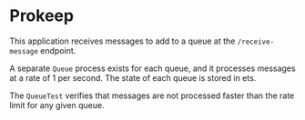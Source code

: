 # Prokeep

This application receives messages to add to a queue at the `/receive-message` endpoint.

A separate `Queue` process exists for each queue, and it processes messages at a rate of 1 per second. The state of each queue is stored in ets.

The `QueueTest` verifies that messages are not processed faster than the rate limit for any given queue.
